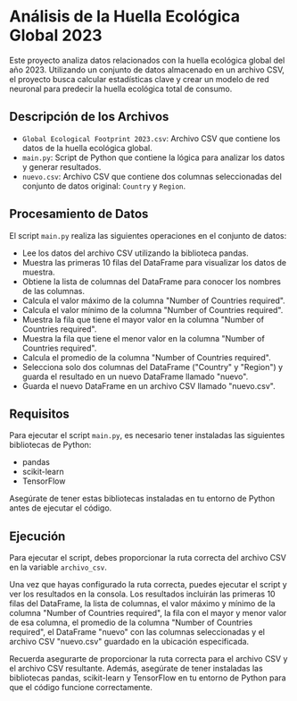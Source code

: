 # Análisis de la Huella Ecológica Global 2023

Este proyecto analiza datos relacionados con la huella ecológica global del año 2023. Utilizando un conjunto de datos almacenado en un archivo CSV, el proyecto busca calcular estadísticas clave y crear un modelo de red neuronal para predecir la huella ecológica total de consumo.

## Descripción de los Archivos

- `Global Ecological Footprint 2023.csv`: Archivo CSV que contiene los datos de la huella ecológica global.
- `main.py`: Script de Python que contiene la lógica para analizar los datos y generar resultados.
- `nuevo.csv`: Archivo CSV que contiene dos columnas seleccionadas del conjunto de datos original: `Country` y `Region`.

## Procesamiento de Datos

El script `main.py` realiza las siguientes operaciones en el conjunto de datos:

- Lee los datos del archivo CSV utilizando la biblioteca pandas.
- Muestra las primeras 10 filas del DataFrame para visualizar los datos de muestra.
- Obtiene la lista de columnas del DataFrame para conocer los nombres de las columnas.
- Calcula el valor máximo de la columna "Number of Countries required".
- Calcula el valor mínimo de la columna "Number of Countries required".
- Muestra la fila que tiene el mayor valor en la columna "Number of Countries required".
- Muestra la fila que tiene el menor valor en la columna "Number of Countries required".
- Calcula el promedio de la columna "Number of Countries required".
- Selecciona solo dos columnas del DataFrame ("Country" y "Region") y guarda el resultado en un nuevo DataFrame llamado "nuevo".
- Guarda el nuevo DataFrame en un archivo CSV llamado "nuevo.csv".

## Requisitos

Para ejecutar el script `main.py`, es necesario tener instaladas las siguientes bibliotecas de Python:

- pandas
- scikit-learn
- TensorFlow

Asegúrate de tener estas bibliotecas instaladas en tu entorno de Python antes de ejecutar el código.

## Ejecución

Para ejecutar el script, debes proporcionar la ruta correcta del archivo CSV en la variable `archivo_csv`. 

Una vez que hayas configurado la ruta correcta, puedes ejecutar el script y ver los resultados en la consola. Los resultados incluirán las primeras 10 filas del DataFrame, la lista de columnas, el valor máximo y mínimo de la columna "Number of Countries required", la fila con el mayor y menor valor de esa columna, el promedio de la columna "Number of Countries required", el DataFrame "nuevo" con las columnas seleccionadas y el archivo CSV "nuevo.csv" guardado en la ubicación especificada.

Recuerda asegurarte de proporcionar la ruta correcta para el archivo CSV y el archivo CSV resultante. Además, asegúrate de tener instaladas las bibliotecas pandas, scikit-learn y TensorFlow en tu entorno de Python para que el código funcione correctamente.